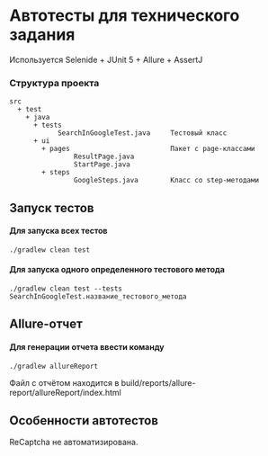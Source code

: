 # Автотесты для технического задания

Используется Selenide + JUnit 5 + Allure + AssertJ

### Структура проекта

``` gherkin
src
  + test
    + java
      + tests
            SearchInGoogleTest.java     Тестовый класс
      + ui
        + pages                         Пакет с page-классами
                ResultPage.java         
                StartPage.java    
        + steps
                GoogleSteps.java        Класс со step-методами
```

## Запуск тестов

#### Для запуска всех тестов

```shell
./gradlew clean test
````

#### Для запуска одного определенного тестового метода

```shell
./gradlew clean test --tests SearchInGoogleTest.название_тестового_метода
````

## Allure-отчет

#### Для генерации отчета ввести команду
```shell
./gradlew allureReport
```
Файл с отчётом находится в build/reports/allure-report/allureReport/index.html


## Особенности автотестов

ReCaptcha не автоматизирована.